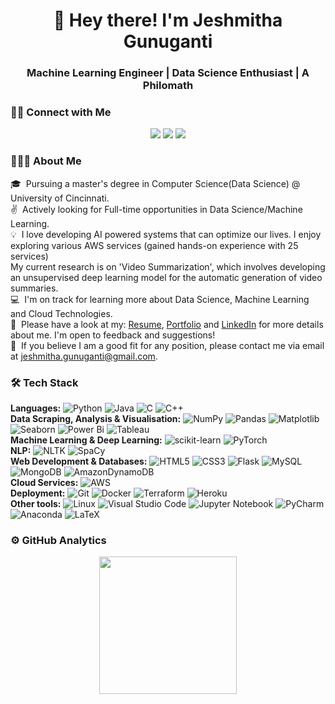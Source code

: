 <h1 align="center">👋 Hey there! I'm Jeshmitha Gunuganti</h1>
<h3 align="center">Machine Learning Engineer | Data Science Enthusiast | A Philomath</h3>

<h3>🤝🏻 Connect with Me</h3>

<p align="center">
<a target="_blank" href="https://jeshmitha-gunuganti-portfolio.vercel.app/"><img src="https://img.shields.io/badge/-MY%20WEBSITE-FF4088?style=for-the-badge&logo=Hugo&logoColor=white"></img></a>
<a target="_blank" href="https://www.linkedin.com/in/jeshmitha"><img src="https://img.shields.io/badge/-LinkedIn-0077B5?style=for-the-badge&logo=Linkedin&logoColor=white"></img></a>
<a target="_blank" href="mailto:jeshmitha.gunuganti@gmail.com"><img src="https://img.shields.io/badge/-Gmail-D14836?style=for-the-badge&logo=Gmail&logoColor=white"></img></a>
<!--
<a target="_blank" href=""><img src="https://img.shields.io/badge/-Tableau-E97627?style=for-the-badge&logo=Tableau&logoColor=white"></img></a>
<a target="_blank" href=""><img src="https://img.shields.io/badge/-Medium-12100E?style=for-the-badge&logo=Medium&logoColor=white"></img></a>
-->
</p>

<h3>👨🏻‍💻 About Me</h3>

🎓 &nbsp;Pursuing a master's degree in Computer Science(Data Science) @ University of Cincinnati.<br>
✌️ &nbsp;Actively looking for Full-time opportunities in Data Science/Machine Learning.<br>
💡 &nbsp;I love developing AI powered systems that can optimize our lives. I enjoy exploring various AWS services (gained hands-on experience with 25 services)<br>
My current research is on 'Video Summarization', which involves developing an unsupervised deep learning model for the automatic generation of video summaries.<br>
💻 &nbsp;I'm on track for learning more about Data Science, Machine Learning and Cloud Technologies.<br>
👀 &nbsp;Please have a look at my: [Resume](), [Portfolio]() and [LinkedIn](https://www.linkedin.com/in/jeshmitha/) for more details about me. I'm open to feedback and suggestions!<br>
🤝 &nbsp;If you believe I am a good fit for any position, please contact me via email at jeshmitha.gunuganti@gmail.com.

<h3>🛠 Tech Stack</h3>

<b>Languages:</b> ![Python](https://img.shields.io/badge/python-3670A0?style=for-the-badge&logo=python&logoColor=ffdd54) ![Java](https://img.shields.io/badge/java-%23ED8B00.svg?style=for-the-badge&logo=java&logoColor=white) ![C](https://img.shields.io/badge/c-%2300599C.svg?style=for-the-badge&logo=c&logoColor=white) ![C++](https://img.shields.io/badge/c++-%2300599C.svg?style=for-the-badge&logo=c%2B%2B&logoColor=white)<br>
<b>Data Scraping, Analysis & Visualisation:</b> ![NumPy](https://img.shields.io/badge/numpy-%23013243.svg?style=for-the-badge&logo=numpy&logoColor=white) ![Pandas](https://img.shields.io/badge/pandas-%23150458.svg?style=for-the-badge&logo=pandas&logoColor=white) ![Matplotlib](https://img.shields.io/badge/Matplotlib-%23ffffff.svg?style=for-the-badge&logo=Matplotlib&logoColor=black) ![Seaborn](https://img.shields.io/badge/seaborn-0AC18E?style=for-the-badge&logo=seaborn&logoColor=white) ![Power Bi](https://img.shields.io/badge/power_bi-F2C811?style=for-the-badge&logo=powerbi&logoColor=black) ![Tableau](https://img.shields.io/badge/Tableau-E97627?style=for-the-badge&logo=Tableau&logoColor=white)<br>
<b>Machine Learning & Deep Learning:</b> ![scikit-learn](https://img.shields.io/badge/scikit--learn-%23F7931E.svg?style=for-the-badge&logo=scikit-learn&logoColor=white) ![PyTorch](https://img.shields.io/badge/PyTorch-%23EE4C2C.svg?style=for-the-badge&logo=PyTorch&logoColor=white)<br>
<b>NLP:</b> ![NLTK](https://img.shields.io/badge/nltk-%233B4D98.svg?style=for-the-badge&logo=nltk&logoColor=white) ![SpaCy](https://img.shields.io/badge/spaCy-09A3D5.svg?style=for-the-badge&logo=spaCy&logoColor=white)<br>
<b>Web Development & Databases:</b> ![HTML5](https://img.shields.io/badge/html5-%23E34F26.svg?style=for-the-badge&logo=html5&logoColor=white) ![CSS3](https://img.shields.io/badge/css3-%231572B6.svg?style=for-the-badge&logo=css3&logoColor=white) ![Flask](https://img.shields.io/badge/flask-%23000.svg?style=for-the-badge&logo=flask&logoColor=white) ![MySQL](https://img.shields.io/badge/mysql-%2300f.svg?style=for-the-badge&logo=mysql&logoColor=white) ![MongoDB](https://img.shields.io/badge/MongoDB-%234ea94b.svg?style=for-the-badge&logo=mongodb&logoColor=white) ![AmazonDynamoDB](https://img.shields.io/badge/Amazon%20DynamoDB-4053D6?style=for-the-badge&logo=Amazon%20DynamoDB&logoColor=white)<br>
<b>Cloud Services:</b> ![AWS](https://img.shields.io/badge/Amazon_AWS-FF9900?style=for-the-badge&logo=amazonaws&logoColor=white)<br>
<b>Deployment:</b> ![Git](https://img.shields.io/badge/git-%23F05033.svg?style=for-the-badge&logo=git&logoColor=white) ![Docker](https://img.shields.io/badge/docker-%230db7ed.svg?style=for-the-badge&logo=docker&logoColor=white) ![Terraform](https://img.shields.io/badge/terraform-%235835CC.svg?style=for-the-badge&logo=terraform&logoColor=white) ![Heroku](https://img.shields.io/badge/Heroku-430098?style=for-the-badge&logo=heroku&logoColor=white)<br>
<b>Other tools:</b> ![Linux](https://img.shields.io/badge/Linux-FCC624?style=for-the-badge&logo=linux&logoColor=black) ![Visual Studio Code](https://img.shields.io/badge/Visual%20Studio%20Code-0078d7.svg?style=for-the-badge&logo=visual-studio-code&logoColor=white) ![Jupyter Notebook](https://img.shields.io/badge/jupyter-%23FA0F00.svg?style=for-the-badge&logo=jupyter&logoColor=white) ![PyCharm](https://img.shields.io/badge/pycharm-143?style=for-the-badge&logo=pycharm&logoColor=black&color=black&labelColor=green) ![Anaconda](https://img.shields.io/badge/Anaconda-%2344A833.svg?style=for-the-badge&logo=anaconda&logoColor=white) ![LaTeX](https://img.shields.io/badge/latex-%23008080.svg?style=for-the-badge&logo=latex&logoColor=white)

<h3>⚙️ GitHub Analytics</h3>

<p align="center">
<a href="https://github.com/jeshmitha">
  <img height="220em" src="https://github-readme-stats-eight-theta.vercel.app/api?username=jeshmitha&show_icons=true&theme=algolia&include_all_commits=true&count_private=true"/>
</a>
</p>
